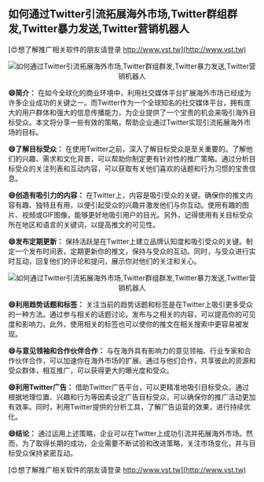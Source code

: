 ## **如何通过Twitter引流拓展海外市场,Twitter群组群发,Twitter暴力发送,Twitter营销机器人**

[😍想了解推广相关软件的朋友请登录 http://www.vst.tw](http://www.vst.tw)

 <center><img src="https://vst.tw/MP4/tuiguang/png/1.png" alt="如何通过Twitter引流拓展海外市场,Twitter群组群发,Twitter暴力发送,Twitter营销机器人"></center>

**😄简介：**
在如今全球化的商业环境中，利用社交媒体平台扩展海外市场已经成为许多企业成功的关键之一。而Twitter作为一个全球知名的社交媒体平台，拥有庞大的用户群体和强大的信息传播能力，为企业提供了一个宝贵的机会来吸引海外目标受众。本文将分享一些有效的策略，帮助企业通过Twitter实现引流拓展海外市场的目标。

**😄了解目标受众：**
在使用Twitter之前，深入了解目标受众是至关重要的。了解他们的兴趣、需求和文化背景，可以帮助你制定更有针对性的推广策略。通过分析目标受众的关注列表和互动内容，可以获取有关他们喜欢的话题和行为习惯的宝贵信息。

**😄创造有吸引力的内容：**
在Twitter上，内容是吸引受众的关键。确保你的推文内容有趣、独特且有用，以便引起受众的兴趣并激发他们与你互动。使用有趣的图片、视频或GIF图像，能够更好地吸引用户的目光。另外，记得使用有关目标受众所在地区和语言的关键词，以提高推文的可见性。

**😄发布定期更新：**
保持活跃是在Twitter上建立品牌认知度和吸引受众的关键。制定一个发布时间表，定期更新你的推文，保持与受众的互动。同时，与受众进行实时互动，回复他们的评论和提问，展示你对他们的关注和关心。

 <center><img src="https://vst.tw/MP4/tuiguang/png/6.png" alt="如何通过Twitter引流拓展海外市场,Twitter群组群发,Twitter暴力发送,Twitter营销机器人"></center>

**😄利用趋势话题和标签：**
关注当前的趋势话题和标签是在Twitter上吸引更多受众的一种方法。通过参与相关的话题讨论，发布与之相关的内容，可以提高你的可见度和影响力。此外，使用相关的标签也可以使你的推文在相关搜索中更容易被发现。

**😄与意见领袖和合作伙伴合作：**
与在海外具有影响力的意见领袖、行业专家和合作伙伴合作，可以加速你在海外市场的扩展。通过与他们合作，共享彼此的资源和受众群体，相互推广，可以获得更大的曝光度和受众。

**😄利用Twitter广告：**
借助Twitter广告平台，可以更精准地吸引目标受众。通过根据地理位置、兴趣和行为等因素设定广告目标受众，可以确保你的推广活动更加有效率。同时，利用Twitter提供的分析工具，了解广告运营的效果，进行持续优化。

**😄结论：**
通过运用上述策略，企业可以在Twitter上成功引流并拓展海外市场。然而，为了取得长期的成功，企业需要不断试验和改进策略，关注市场变化，并与目标受众保持紧密互动。

[😍想了解推广相关软件的朋友请登录 http://www.vst.tw](http://www.vst.tw)



